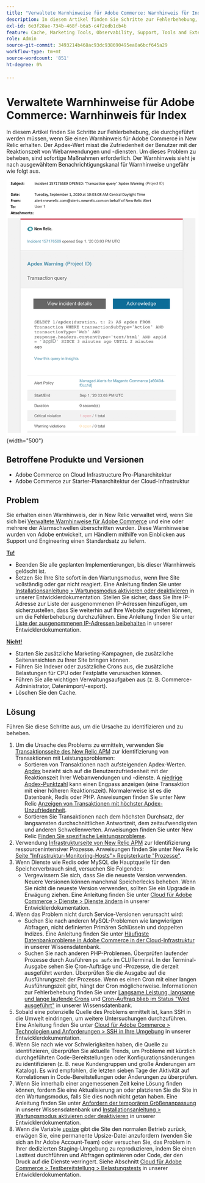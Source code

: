 ```yaml
---
title: "Verwaltete Warnhinweise für Adobe Commerce: Warnhinweis für Index"
description: In diesem Artikel finden Sie Schritte zur Fehlerbehebung, die durchgeführt werden müssen, wenn Sie einen Warnhinweis für Adobe Commerce in New Relic erhalten. Der Apdex-Wert misst die Zufriedenheit der Benutzer mit der Reaktionszeit von Webanwendungen und -diensten. Um dieses Problem zu beheben, sind sofortige Maßnahmen erforderlich. Der Warnhinweis sieht je nach ausgewähltem Benachrichtigungskanal für Warnhinweise ungefähr wie folgt aus.
exl-id: 6e3f28ae-734b-468f-b6a5-c4f2edb1cb4b
feature: Cache, Marketing Tools, Observability, Support, Tools and External Services
role: Admin
source-git-commit: 3493214b468ac93dc938690495ea0a6bcf645a29
workflow-type: tm+mt
source-wordcount: '851'
ht-degree: 0%

---
```


# Verwaltete Warnhinweise für Adobe Commerce: Warnhinweis für Index

In diesem Artikel finden Sie Schritte zur Fehlerbehebung, die durchgeführt werden müssen, wenn Sie einen Warnhinweis für Adobe Commerce in New Relic erhalten. Der Apdex-Wert misst die Zufriedenheit der Benutzer mit der Reaktionszeit von Webanwendungen und -diensten. Um dieses Problem zu beheben, sind sofortige Maßnahmen erforderlich. Der Warnhinweis sieht je nach ausgewähltem Benachrichtigungskanal für Warnhinweise ungefähr wie folgt aus.

![Warnhinweis für Appdex](assets/apdex-warning-magento-managed.png){width="500"}

## Betroffene Produkte und Versionen

* Adobe Commerce on Cloud Infrastructure Pro-Planarchitektur
* Adobe Commerce zur Starter-Planarchitektur der Cloud-Infrastruktur

## Problem

Sie erhalten einen Warnhinweis, der in New Relic verwaltet wird, wenn Sie sich bei [Verwaltete Warnhinweise für Adobe Commerce](/help/support-tools/managed-alerts-for-adobe-commerce/managed-alerts-for-magento-commerce.md) und eine oder mehrere der Alarmschwellen überschritten wurden. Diese Warnhinweise wurden von Adobe entwickelt, um Händlern mithilfe von Einblicken aus Support und Engineering einen Standardsatz zu liefern.

<u> **Tu!** </u>

* Beenden Sie alle geplanten Implementierungen, bis dieser Warnhinweis gelöscht ist.
* Setzen Sie Ihre Site sofort in den Wartungsmodus, wenn Ihre Site vollständig oder gar nicht reagiert. Eine Anleitung finden Sie unter  [Installationsanleitung > Wartungsmodus aktivieren oder deaktivieren](https://devdocs.magento.com/guides/v2.4/install-gde/install/cli/install-cli-subcommands-maint.html?itm_source=devdocs&amp;itm_medium=search_page&amp;itm_campaign=federated_search&amp;itm_term=mainten) in unserer Entwicklerdokumentation. Stellen Sie sicher, dass Sie Ihre IP-Adresse zur Liste der ausgenommenen IP-Adressen hinzufügen, um sicherzustellen, dass Sie weiterhin auf Ihre Website zugreifen können, um die Fehlerbehebung durchzuführen. Eine Anleitung finden Sie unter [Liste der ausgenommenen IP-Adressen beibehalten](https://devdocs.magento.com/guides/v2.4/install-gde/install/cli/install-cli-subcommands-maint.html?itm_source=devdocs&amp;itm_medium=search_page&amp;itm_campaign=federated_search&amp;itm_term=mainten#instgde-cli-maint-exempt) in unserer Entwicklerdokumentation.

<u>**Nicht!**</u>

* Starten Sie zusätzliche Marketing-Kampagnen, die zusätzliche Seitenansichten zu Ihrer Site bringen können.
* Führen Sie Indexer oder zusätzliche Crons aus, die zusätzliche Belastungen für CPU oder Festplatte verursachen können.
* Führen Sie alle wichtigen Verwaltungsaufgaben aus (z. B. Commerce-Administrator, Datenimport/-export).
* Löschen Sie den Cache.

## Lösung

Führen Sie diese Schritte aus, um die Ursache zu identifizieren und zu beheben.

1. Um die Ursache des Problems zu ermitteln, verwenden Sie [Transaktionsseite des New Relic APM](https://docs.newrelic.com/docs/apm/applications-menu/monitoring/transactions-page-find-specific-performance-problems) zur Identifizierung von Transaktionen mit Leistungsproblemen:
   * Sortieren von Transaktionen nach aufsteigenden Apdex-Werten. [Apdex](https://docs.newrelic.com/docs/apm/new-relic-apm/apdex/apdex-measure-user-satisfaction) bezieht sich auf die Benutzerzufriedenheit mit der Reaktionszeit Ihrer Webanwendungen und -dienste. A [niedrige Apdex-Punktzahl](/help/support-tools/managed-alerts-for-adobe-commerce/managed-alerts-for-magento-commerce-apdex-warning-alert.md) kann einen Engpass anzeigen (eine Transaktion mit einer höheren Reaktionszeit). Normalerweise ist es die Datenbank, Redis oder PHP. Anweisungen finden Sie unter New Relic [Anzeigen von Transaktionen mit höchster Apdex-Unzufriedenheit](https://docs.newrelic.com/docs/apm/new-relic-apm/apdex/view-your-apdex-score#apdex-dissat).
   * Sortieren Sie Transaktionen nach dem höchsten Durchsatz, der langsamsten durchschnittlichen Antwortzeit, dem zeitaufwendigsten und anderen Schwellenwerten. Anweisungen finden Sie unter New Relic [Finden Sie spezifische Leistungsprobleme](https://docs.newrelic.com/docs/apm/applications-menu/monitoring/transactions-page-find-specific-performance-problems).
1. Verwendung [Infrastrukturseite von New Relic APM](https://docs.newrelic.com/docs/infrastructure/infrastructure-ui-pages/infra-hosts-ui-page/) zur Identifizierung ressourcenintensiver Prozesse. Anweisungen finden Sie unter New Relic [Seite &quot;Infrastruktur-Monitoring-Hosts&quot;> Registerkarte &quot;Prozesse&quot;](https://docs.newrelic.com/docs/infrastructure/infrastructure-ui-pages/infra-hosts-ui-page/#processes).
1. Wenn Dienste wie Redis oder MySQL die Hauptquelle für den Speicherverbrauch sind, versuchen Sie Folgendes:
   * Vergewissern Sie sich, dass Sie die neueste Version verwenden. Neuere Versionen können manchmal Speicherlecks beheben. Wenn Sie nicht die neueste Version verwenden, sollten Sie ein Upgrade in Erwägung ziehen. Eine Anleitung finden Sie unter [Cloud für Adobe Commerce > Dienste > Dienste ändern](https://experienceleague.adobe.com/docs/commerce-cloud-service/user-guide/configure/service/services-yaml.html) in unserer Entwicklerdokumentation.
1. Wenn das Problem nicht durch Service-Versionen verursacht wird:
   * Suchen Sie nach anderen MySQL-Problemen wie langwierigen Abfragen, nicht definierten Primären Schlüsseln und doppelten Indizes. Eine Anleitung finden Sie unter [Häufigste Datenbankprobleme in Adobe Commerce in der Cloud-Infrastruktur](https://experienceleague.adobe.com/docs/commerce-operations/implementation-playbook/best-practices/maintenance/resolve-database-performance-issues.html) in unserer Wissensdatenbank.
   * Suchen Sie nach anderen PHP-Problemen. Überprüfen laufender Prozesse durch Ausführen `ps aufx` im CLI/Terminal. In der Terminal-Ausgabe sehen Sie Cron-Aufträge und -Prozesse, die derzeit ausgeführt werden. Überprüfen Sie die Ausgabe auf die Ausführungszeit der Prozesse. Wenn es einen Cron mit einer langen Ausführungszeit gibt, hängt der Cron möglicherweise. Informationen zur Fehlerbehebung finden Sie unter [Langsame Leistung, langsame und lange laufende Crons](/help/troubleshooting/miscellaneous/slow-performance-slow-and-long-running-crons.md) und [Cron-Auftrag blieb im Status &quot;Wird ausgeführt&quot;](/help/troubleshooting/miscellaneous/cron-job-is-stuck-in-running-status.md) in unserer Wissensdatenbank.
1. Sobald eine potenzielle Quelle des Problems ermittelt ist, kann SSH in die Umwelt eindringen, um weitere Untersuchungen durchzuführen. Eine Anleitung finden Sie unter [Cloud für Adobe Commerce > Technologien und Anforderungen > SSH in Ihre Umgebung](https://devdocs.magento.com/cloud/env/environments-ssh.html#ssh) in unserer Entwicklerdokumentation.
1. Wenn Sie nach wie vor Schwierigkeiten haben, die Quelle zu identifizieren, überprüfen Sie aktuelle Trends, um Probleme mit kürzlich durchgeführten Code-Bereitstellungen oder Konfigurationsänderungen zu identifizieren (z. B. neue Kundengruppen und große Änderungen am Katalog). Es wird empfohlen, die letzten sieben Tage der Aktivität auf Korrelationen in Code-Bereitstellungen oder Änderungen zu überprüfen.
1. Wenn Sie innerhalb einer angemessenen Zeit keine Lösung finden können, fordern Sie eine Aktualisierung an oder platzieren Sie die Site in den Wartungsmodus, falls Sie dies noch nicht getan haben. Eine Anleitung finden Sie unter [Anfordern der temporären Größenanpassung](/help/how-to/general/how-to-request-temporary-magento-upsize.md) in unserer Wissensdatenbank und [Installationsanleitung > Wartungsmodus aktivieren oder deaktivieren](https://devdocs.magento.com/guides/v2.4/install-gde/install/cli/install-cli-subcommands-maint.html?itm_source=devdocs&amp;itm_medium=search_page&amp;itm_campaign=federated_search&amp;itm_term=mainten) in unserer Entwicklerdokumentation.
1. Wenn die Variable [upsize](/help/how-to/general/how-to-request-temporary-magento-upsize.md) gibt die Site den normalen Betrieb zurück, erwägen Sie, eine permanente Upsize-Datei anzufordern (wenden Sie sich an Ihr Adobe Account-Team) oder versuchen Sie, das Problem in Ihrer dedizierten Staging-Umgebung zu reproduzieren, indem Sie einen Lasttest durchführen und Abfragen optimieren oder Code, der den Druck auf die Dienste verringert. Siehe Abschnitt [Cloud für Adobe Commerce > Testbereitstellung > Belastungstests](https://devdocs.magento.com/cloud/live/stage-prod-test.html#loadtest) in unserer Entwicklerdokumentation.
